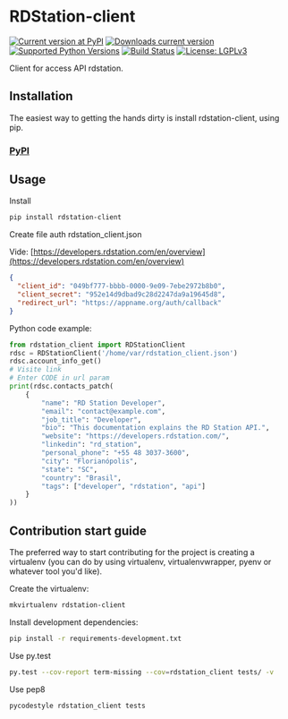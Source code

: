 # RDStation-client

[![Current version at PyPI](https://img.shields.io/badge/pypi-v0.0.4-yellowgreen.svg)](https://pypi.python.org/pypi/rdstation-client)
[![Downloads current version](https://img.shields.io/badge/download-v0.0.4-olympic.svg)](https://github.com/sxslex/rdstation-client/archive/v0.0.4.tar.gz)
[![Supported Python Versions](https://img.shields.io/badge/pyhton-2.7%20%7C%203.5%20%7C%203.6%20%7C%203.7-blue.svg)](https://img.shields.io/badge/pyhton-2.7%20%7C%203.5%20%7C%203.6%20%7C%203.7-blue.svg)
[![Build Status](https://travis-ci.org/sxslex/rdstation-client.svg?branch=master)](https://travis-ci.org/sxslex/rdstation-client)
[![License: LGPLv3](https://img.shields.io/badge/license-GNU%203-red.svg)](https://github.com/sxslex/rdstation-client/blob/master/LICENSE)

Client for access API rdstation.


## Installation

The easiest way to getting the hands dirty is install rdstation-client, using 
pip.

### [PyPI][pypi-rdstation-client]

## Usage

Install

```bash
pip install rdstation-client
```

Create file auth rdstation_client.json

Vide: [https://developers.rdstation.com/en/overview](https://developers.rdstation.com/en/overview)

```json
{
  "client_id": "049bf777-bbbb-0000-9e09-7ebe2972b8b0",
  "client_secret": "952e14d9dbad9c28d2247da9a19645d8",
  "redirect_url": "https://appname.org/auth/callback"
}
```

Python code example:

```python
from rdstation_client import RDStationClient
rdsc = RDStationClient('/home/var/rdstation_client.json')
rdsc.account_info_get()
# Visite link
# Enter CODE in url param
print(rdsc.contacts_patch(
    {
        "name": "RD Station Developer",
        "email": "contact@example.com",
        "job_title": "Developer",
        "bio": "This documentation explains the RD Station API.",
        "website": "https://developers.rdstation.com/",
        "linkedin": "rd_station",
        "personal_phone": "+55 48 3037-3600",
        "city": "Florianópolis",
        "state": "SC",
        "country": "Brasil",
        "tags": ["developer", "rdstation", "api"]
    }
))
```

## Contribution start guide

The preferred way to start contributing for the project is creating a virtualenv (you can do by using virtualenv,
virtualenvwrapper, pyenv or whatever tool you'd like).


Create the virtualenv:

```bash
mkvirtualenv rdstation-client
```

Install development dependencies:

```bash
pip install -r requirements-development.txt
```

Use py.test

```bash
py.test --cov-report term-missing --cov=rdstation_client tests/ -v
```

Use pep8

```bash
pycodestyle rdstation_client tests
```

[pypi-rdstation-client]: https://pypi.org/project/rdstation-client/
